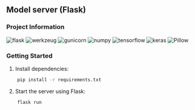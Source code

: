 ## Model server (Flask)

### Project Information

![flask](https://img.shields.io/badge/Flask-%5E3.0.0-blue.svg)
![werkzeug](https://img.shields.io/badge/werkzeug-^3.0.1-green.svg)
![gunicorn](https://img.shields.io/badge/gunicorn-^21.2.0-orange.svg)
![numpy](https://img.shields.io/badge/numpy-^1.25.2-lightgrey.svg)
![tensorflow](https://img.shields.io/badge/tensorflow-^2.0.0-red.svg)
![keras](https://img.shields.io/badge/keras-^2.14.0-yellow.svg)
![Pillow](https://img.shields.io/badge/Pillow-^10.0.0-purple.svg)

### Getting Started

1. Install dependencies:

```bash
    pip install -r requirements.txt
```

2. Start the server using Flask:

```bash
    flask run
```